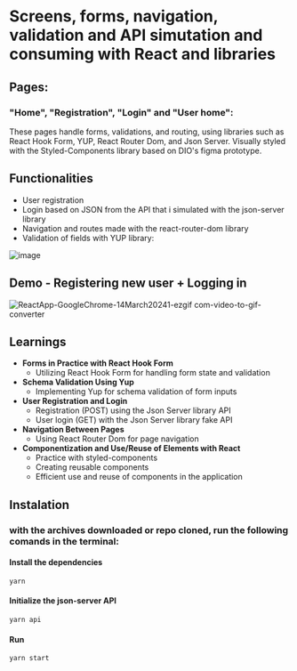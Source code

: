 
# Screens, forms, navigation, validation and API simutation and consuming with React and libraries
## Pages:
### "Home", "Registration", "Login" and "User home":  
These pages handle forms, validations, and routing, using libraries such as React Hook Form, YUP, React Router Dom, and Json Server. Visually styled with the Styled-Components library based on DIO's figma prototype.

## Functionalities
- User registration
- Login based on JSON from the API that i simulated with the json-server library
- Navigation and routes made with the react-router-dom library
- Validation of fields with YUP library:

 ![image](https://github.com/dig-ie/trilha-react-cadastro-login-userHome/assets/101150281/76f990ba-77ab-4c09-bebe-8abcdbb32bda)

## Demo - Registering new user + Logging in
![ReactApp-GoogleChrome-14March20241-ezgif com-video-to-gif-converter](https://github.com/dig-ie/trilha-react-cadastro-login-userHome/assets/101150281/d88396ab-f830-4760-beed-806fc4df6878)

## Learnings
- **Forms in Practice with React Hook Form**
  - Utilizing React Hook Form for handling form state and validation
- **Schema Validation Using Yup**
  - Implementing Yup for schema validation of form inputs
- **User Registration and Login**
  - Registration (POST) using the Json Server library API
  - User login (GET) with the Json Server library fake API
- **Navigation Between Pages**
  - Using React Router Dom for page navigation
- **Componentization and Use/Reuse of Elements with React**
  - Practice with styled-components
  - Creating reusable components
  - Efficient use and reuse of components in the application

## Instalation
### with the archives downloaded or repo cloned, run the following comands in the terminal:
#### Install the dependencies
`yarn`
#### Initialize the json-server API
`yarn api`
#### Run
`yarn start`
